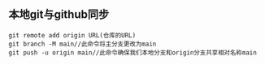 ## 本地git与github同步

```shell
git remote add origin URL(仓库的URL)
git branch -M main//此命令将主分支更改为main
git push -u origin main//此命令确保我们本地分支和origin分支共享相对名称main
```
